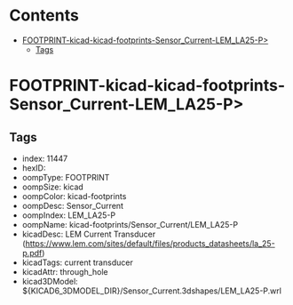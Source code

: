 



Contents
========

* [FOOTPRINT-kicad-kicad-footprints-Sensor_Current-LEM_LA25-P>](#footprint-kicad-kicad-footprints-sensor_current-lem_la25-p)
	* [Tags](#tags)

# FOOTPRINT-kicad-kicad-footprints-Sensor_Current-LEM_LA25-P>

## Tags

- index: 11447
- hexID: 
- oompType: FOOTPRINT
- oompSize: kicad
- oompColor: kicad-footprints
- oompDesc: Sensor_Current
- oompIndex: LEM_LA25-P
- oompName: kicad-footprints/Sensor_Current/LEM_LA25-P
- kicadDesc: LEM Current Transducer (https://www.lem.com/sites/default/files/products_datasheets/la_25-p.pdf)
- kicadTags: current transducer
- kicadAttr: through_hole
- kicad3DModel: ${KICAD6_3DMODEL_DIR}/Sensor_Current.3dshapes/LEM_LA25-P.wrl
